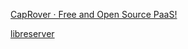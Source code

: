 
[CapRover · Free and Open Source PaaS!](https://caprover.com/)

[libreserver](https://libreserver.org/)
